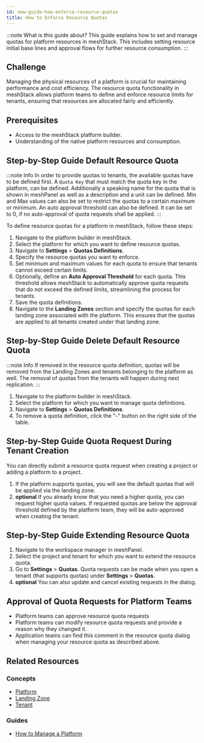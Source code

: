 ```yaml
---
id: new-guide-how-enforce-resource-quotas
title: How to Enforce Resource Quotas
---
```


:::note What is this guide about?
This guide explains how to set and manage quotas for platform resources in meshStack. This includes setting resource initial base lines and approval flows for further resource consumption.
:::

## Challenge

Managing the physical resources of a platform is crucial for maintaining performance and cost efficiency. The resource quota functionality in meshStack allows platform teams to define and enforce resource limits for tenants, ensuring that resources are allocated fairly and efficiently.

## Prerequisites

- Access to the meshStack platform builder.
- Understanding of the native platform resources and consumption.

## Step-by-Step Guide Default Resource Quota

:::note Info
In order to provide quotas to tenants, the available quotas have to be defined first. A `Quota Key` that must match the quota key in the platform, can be defined. Additionally a speaking name for the quota that is shown in meshPanel as well as a description and a unit can be defined. Min and Max values can also be set to restrict the quotas to a certain maximum or minimum. An auto approval threshold can also be defined. It can be set to 0, if no auto-approval of quota requests shall be applied.
:::

To define resource quotas for a platform in meshStack, follow these steps:

1. Navigate to the platform builder in meshStack.
2. Select the platform for which you want to define resource quotas.
3. Navigate to **Settings** > **Quotas Definitions**.
4. Specify the resource quotas you want to enforce.
5. Set minimum and maximum values for each quota to ensure that tenants cannot exceed certain limits.
6. Optionally, define an **Auto Approval Threshold** for each quota. This threshold allows meshStack to automatically approve quota requests that do not exceed the defined limits, streamlining the process for tenants.
7. Save the quota definitions.
8. Navigate to the **Landing Zones** section and specify the quotas for each landing zone associated with the platform. This ensures that the quotas are applied to all tenants created under that landing zone.

## Step-by-Step Guide Delete Default Resource Quota

:::note Info
If removed in the resource quota definition, quotas will be removed from the Landing Zones and tenants belonging to the platform as well. The removal of quotas from the tenants will happen during next replication.
:::

1. Navigate to the platform builder in meshStack.
2. Select the platform for which you want to manage quota definitions.
3. Navigate to **Settings** > **Quotas Definitions**.
4. To remove a quota definition, click the "-" button on the right side of the table. 

## Step-by-Step Guide Quota Request During Tenant Creation

You can directly submit a resource quota request when creating a project or adding a platform to a project.

1. If the platform supports quotas, you will see the default quotas that will be applied via the landing zone.
2. **optional** If you already know that you need a higher quota, you can request higher quota values. If requested quotas are below the approval threshold defined by the platform team, they will be auto-approved when creating the tenant.

## Step-by-Step Guide Extending Resource Quota

1. Navigate to the workspace manager in meshPanel.
2. Select the project and tenant for which you want to extend the resource quota.
3. Go to **Settings** > **Quotas**.
Quota requests can be made when you open a tenant (that supports quotas) under **Settings** > **Quotas**.
4. **optional** You can also update and cancel existing requests in the dialog.

## Approval of Quota Requests for Platform Teams

- Platform teams can approve resource quota requests
- Platform teams can modify resource quota requests and provide a reason why they changed it.
- Application teams can find this comment in the resource quota dialog when managing your resource quota as described above.

## Related Resources

### Concepts

- [Platform](new-concept-platform.md)
- [Landing Zone](new-concept-landing-zone.md)
- [Tenant](new-concept-tenant.md)

### Guides

- [How to Manage a Platform](new-guide-how-to-manage-a-platform.md)